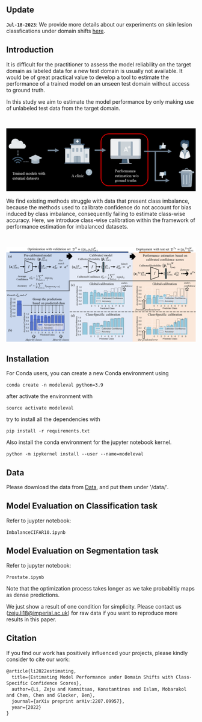 ## Update

**`Jul-18-2023`**: We provide more details about our experiments on skin lesion classfications under domain shifts [here](https://github.com/ZerojumpLine/Robust-Skin-Lesion-Classification).


## Introduction

It is difficult for the practitioner to assess the model reliability on the target domain as labeled data for a new test domain is usually not available. It would be of great practical value to develop a tool to estimate the performance of a trained model on an unseen test domain without access to ground truth.

In this study we aim to estimate the model performance by only making use of unlabeled test data from the target domain.

<br/> <div align=center><img src="figs/introfig.png" width="700px"/></div>

We find existing methods struggle with data that present class imbalance, because the methods used to calibrate confidence do not account for bias induced by class imbalance, consequently failing to estimate class-wise accuracy. Here, we introduce class-wise calibration within the framework of performance estimation for imbalanced datasets.

<br/> <div align=center><img src="figs/Fig1_Motivation.png" width="700px"/></div>

## Installation

For Conda users, you can create a new Conda environment using
```
conda create -n modeleval python=3.9
```
after activate the environment with 
```
source activate modeleval
```
try to install all the dependencies with
```
pip install -r requirements.txt
```
Also install the conda environment for the jupyter notebook kernel.
```
python -m ipykernel install --user --name=modeleval
```

## Data
Please download the data from [Data](https://drive.google.com/file/d/139pqxkG2ccIFq6qNArnFJWQ2by2Spbxt/view?usp=sharing), and put them under '/data/'.

## Model Evaluation on Classification task

Refer to juypter notebook:
```
ImbalanceCIFAR10.ipynb
```

## Model Evaluation on Segmentation task

Refer to jupyter notebook:
```
Prostate.ipynb
```

Note that the optimization process takes longer as we take probabiltiy maps as dense predictions.

We just show a result of one condition for simplicity. Please contact us (zeju.li18@imperial.ac.uk) for raw data if you want to reproduce more results in this paper.

## Citation
If you find our work has positively influenced your projects, please kindly consider to cite our work:

```
@article{li2022estimating,
  title={Estimating Model Performance under Domain Shifts with Class-Specific Confidence Scores},
  author={Li, Zeju and Kamnitsas, Konstantinos and Islam, Mobarakol and Chen, Chen and Glocker, Ben},
  journal={arXiv preprint arXiv:2207.09957},
  year={2022}
}
```